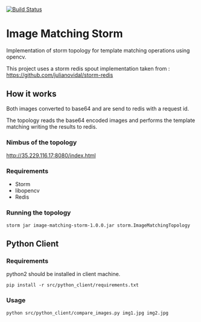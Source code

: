 [![Build Status](https://travis-ci.org/julianovidal/storm-redis.svg?branch=master)](https://travis-ci.org/julianovidal/storm-redis)

# Image Matching Storm
Implementation of storm topology for template matching operations using opencv.

This project uses a storm redis spout implementation taken from : https://github.com/julianovidal/storm-redis 
## How it works
Both images converted to base64 and are send to redis with a request id.

The topology reads the base64 encoded images and performs the template matching writing the results to redis.

### Nimbus of the topology

http://35.229.116.17:8080/index.html

### Requirements
* Storm 
* libopencv
* Redis

### Running the topology 
`storm jar image-matching-storm-1.0.0.jar storm.ImageMatchingTopology`

## Python Client
### Requirements

python2 should be installed in client machine.

`pip install -r src/python_client/requirements.txt`

### Usage

`python src/python_client/compare_images.py img1.jpg img2.jpg`

